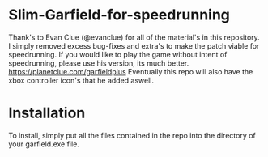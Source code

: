 # Slim-Garfield-for-speedrunning
Thank's to Evan Clue (@evanclue) for all of the material's in this repository.
I simply removed excess bug-fixes and extra's to make the patch viable for speedrunning.
If you would like to play the game without intent of speedrunning, please use his version, its much better.
https://planetclue.com/garfieldplus
Eventually this repo will also have the xbox controller icon's that he added aswell.
# Installation
To install, simply put all the files contained in the repo into the directory of your garfield.exe file.

